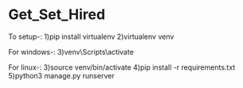 # Get_Set_Hired
To setup-:
1)pip install virtualenv
2)virtualenv venv

For windows-:
3)venv\Scripts\activate

For linux-:
3)source venv/bin/activate
4)pip install -r requirements.txt
5)python3 manage.py runserver